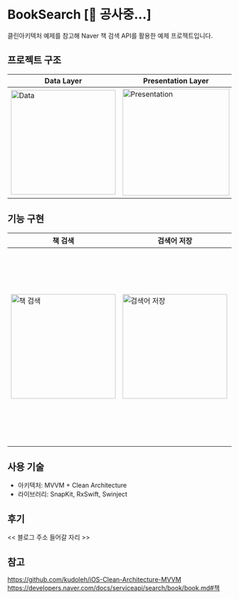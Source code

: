 # BookSearch [🚧 공사중...]
클린아키텍처 예제를 참고해 Naver 책 검색 API를 활용한 예제 프로젝트입니다.

## 프로젝트 구조
Data Layer | Presentation Layer | Domain Layer |  Infrastructure 
-----------|--------------------|--------------|-----------------
<img width="235" alt="Data" src="https://user-images.githubusercontent.com/41609708/221608120-2c14ae9b-09d7-4958-acea-a6c68f8b9aed.png">|<img width="240" alt="Presentation" src="https://user-images.githubusercontent.com/41609708/221608292-60f58a17-b130-4de4-84d8-50d809d3fedd.png">|<img width="237" alt="Domain" src="https://user-images.githubusercontent.com/41609708/221608796-a30884cf-c805-4812-a33d-031dcf0e2731.png">|<img width="243" alt="스크린샷 2023-02-28 00 12 41" src="https://user-images.githubusercontent.com/41609708/221612790-80c4cf10-fdfa-411f-ad64-f27a4005aedc.png">

## 기능 구현
| 책 검색 | 검색어 저장 | 다크모드 |
|--------|---------|--------|
<img width="235" alt="책 검색" src="https://user-images.githubusercontent.com/41609708/221614451-4625fd6d-ff9a-4bda-a9bf-b9a6502ce7c9.png">|<img width="235" alt="검색어 저장" src="https://user-images.githubusercontent.com/41609708/221614809-3cc87c06-f5ee-4bee-a123-1edc85008956.png">|<img width="220" alt="다크모드1" src="https://user-images.githubusercontent.com/41609708/221622303-13773c01-87f4-40ae-8f4b-6b6de6bbd525.png"><img width="220" alt="다크모드2" src="https://user-images.githubusercontent.com/41609708/221622909-928154a8-8624-4201-a61b-aa4835327a85.png">|

## 사용 기술
- 아키텍처: MVVM + Clean Architecture
- 라이브러리: SnapKit, RxSwift, Swinject

## 후기
<< 블로그 주소 들어갈 자리 >>

## 참고
https://github.com/kudoleh/iOS-Clean-Architecture-MVVM<br>
https://developers.naver.com/docs/serviceapi/search/book/book.md#책

